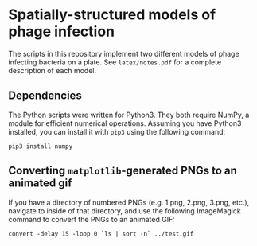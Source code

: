 # Spatially-structured models of phage infection

The scripts in this repository implement two different models of phage infecting bacteria on a plate. See `latex/notes.pdf` for a complete description of each model.

## Dependencies

The Python scripts were written for Python3. They both require NumPy, a module for efficient numerical operations. Assuming you have Python3 installed, you can install it with `pip3` using the following command:

```
pip3 install numpy
```

## Converting `matplotlib`-generated PNGs to an animated gif

If you have a directory of numbered PNGs (e.g. 1.png, 2.png, 3.png, etc.), navigate to inside of that directory, and use the following ImageMagick command to convert the PNGs to an animated GIF:

```
convert -delay 15 -loop 0 `ls | sort -n` ../test.gif
```
